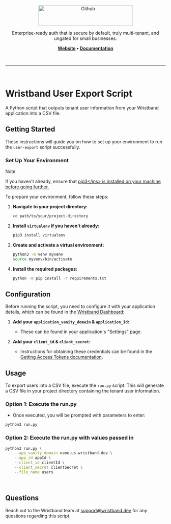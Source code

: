 <div align="center">
  <a href="https://wristband.dev">
    <picture>
      <img src="https://assets.wristband.dev/images/email_branding_logo_v1.png" alt="Github" width="297" height="64">
    </picture>
  </a>
  <p align="center">
    Enterprise-ready auth that is secure by default, truly multi-tenant, and ungated for small businesses.
  </p>
  <p align="center">
    <b>
      <a href="https://wristband.dev">Website</a> •
      <a href="https://wristband.stoplight.io/docs/documentation">Documentation</a>
    </b>
  </p>
</div>

<br/>

---

<br/>

# Wristband User Export Script

A Python script that outputs tenant user information from your Wristband application into a CSV file.

## Getting Started

These instructions will guide you on how to set up your environment to run the `user-export` script successfully.

### Set Up Your Environment

> [!NOTE]
> If you haven't already, ensure that <ins>[pip3](https://en.wikipedia.org/wiki/Pip_(package_manager))</ins> is installed on your machine before going further.

To prepare your environment, follow these steps:

1. **Navigate to your project directory:**

    ```bash
    cd path/to/your/project-directory
    ```

2. **Install `virtualenv` if you haven't already:**

    ```bash
    pip3 install virtualenv
    ```

3. **Create and activate a virtual environment:**

    ```bash
    python3 -m venv myvenv
    source myvenv/bin/activate
    ```

4. **Install the required packages:**

    ```bash
    python -m pip install -r requirements.txt
    ```

## Configuration

Before running the script, you need to configure it with your application details, which can be found in the <ins>[Wristband Dashboard](https://wristband.stoplight.io/docs/documentation/bx365vbe3m1dy-application-settings-application-level)</ins>:

1. **Add your `application_vanity_domain` & `application_id`:**
   
    - These can be found in your application's "Settings" page.

2. **Add your `client_id` & `client_secret`:**
   
    - Instructions for obtaining these credentials can be found in the <ins>[Getting Access Tokens documentation](https://wristband.stoplight.io/docs/documentation/u236uoxf36sxp-getting-access-tokens-to-test-ap-is)</ins>.

## Usage

To export users into a CSV file, execute the `run.py` script. This will generate a CSV file in your project directory containing the tenant user information.

### Option 1: Execute the run.py

- Once executed, you will be prompted with parameters to enter:

```bash
python3 run.py
```

### Option 2: Execute the run.py with values passed in 

```bash
python3 run.py \
    --app_vanity_domain name.us.wristband.dev \
    --app_id appId \
    --client_id clientId \
    --client_secret clientSecret \
    --file_name users
```

<br/>

## Questions

Reach out to the Wristband team at <support@wristband.dev> for any questions regarding this script.

<br/>
